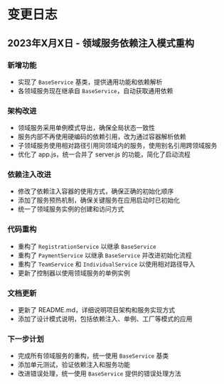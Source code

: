 # 变更日志

## 2023年X月X日 - 领域服务依赖注入模式重构

### 新增功能

- 实现了 `BaseService` 基类，提供通用功能和依赖解析
- 各领域服务现在继承自 `BaseService`，自动获取通用依赖

### 架构改进

- 领域服务采用单例模式导出，确保全局状态一致性
- 服务内部不再使用硬编码的依赖引用，改为通过容器解析依赖
- 子领域服务使用相对路径引用同领域内的服务，使用别名引用跨领域服务
- 优化了 app.js，统一合并了 server.js 的功能，简化了启动流程

### 依赖注入改进

- 修改了依赖注入容器的使用方式，确保正确的初始化顺序
- 添加了服务预热机制，确保关键服务在应用启动时已初始化
- 统一了领域服务实例的创建和访问方式

### 代码重构

- 重构了 `RegistrationService` 以继承 `BaseService`
- 重构了 `PaymentService` 以继承 `BaseService` 并改进初始化流程
- 重构了 `TeamService` 和 `IndividualService` 以使用相对路径导入
- 更新了控制器以使用领域服务的单例实例

### 文档更新

- 更新了 README.md，详细说明项目架构和服务实现方式
- 添加了设计模式说明，包括依赖注入、单例、工厂等模式的应用

### 下一步计划

- 完成所有领域服务的重构，统一使用 `BaseService` 基类
- 添加单元测试，验证依赖注入和服务功能
- 改进错误处理，统一使用 `BaseService` 提供的错误处理方法 